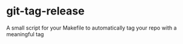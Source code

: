 git-tag-release
===============

A small script for your Makefile to automatically tag your repo with a meaningful tag
